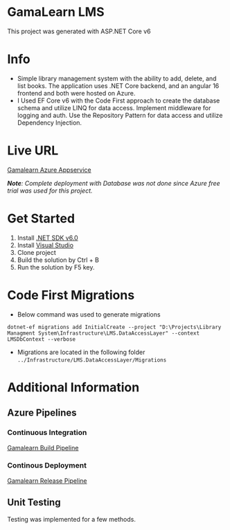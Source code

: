 # GamaLearn LMS
This project was generated with  ASP.NET Core v6
# Info
- Simple library management system with the ability to add, delete, and list books. The application uses .NET Core backend, and an angular 16 frontend and both were hosted on Azure.
- I Used EF Core v6 with the Code First approach to create the database schema and utilize LINQ for data access. Implement middleware for logging and auth. Use the Repository Pattern for data access and utilize Dependency Injection.

# Live URL
[Gamalearn Azure Appservice](https://gamalearn-lms.azurewebsites.net/)

_**Note**: Complete deployment with Database was not done since Azure free trial was used for this project._

# Get Started
1. Install [.NET SDK v6.0](https://dotnet.microsoft.com/en-us/download/dotnet/6.0)
2. Install [Visual Studio](https://visualstudio.microsoft.com/thank-you-downloading-visual-studio/?sku=Community&channel=Release&version=VS2022&source=VSLandingPage&passive=false&cid=2030)
3. Clone project
4. Build the solution by Ctrl + B
5. Run the solution by F5 key.

# Code First Migrations
- Below command was used to generate migrations
```
dotnet-ef migrations add InitialCreate --project "D:\Projects\Library Managment System\Infrastructure\LMS.DataAccessLayer" --context LMSDbContext --verbose
```
- Migrations are located in the following folder `../Infrastructure/LMS.DataAccessLayer/Migrations`

# Additional Information
## Azure Pipelines
### Continuous Integration
[Gamalearn Build Pipeline](https://dev.azure.com/MahmoudKamal-Projects/GamaLearn-LMS/_build?definitionId=4)

### Continous Deployment
[Gamalearn Release Pipeline](https://dev.azure.com/MahmoudKamal-Projects/GamaLearn-LMS/_release?_a=releases&view=mine&definitionId=2)

## Unit Testing
Testing was implemented for a few methods.
